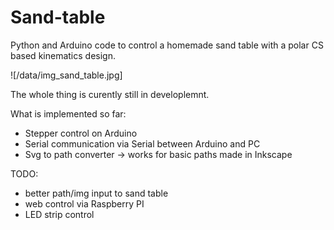 # Sand-table
Python and Arduino code to control a homemade sand table with a polar CS based kinematics design.

![/data/img_sand_table.jpg]

The whole thing is curently still in developlemnt.

What is implemented so far:
- Stepper control on Arduino
- Serial communication via Serial between Arduino and PC
- Svg to path converter -> works for basic paths made in Inkscape

TODO:
- better path/img input to sand table
- web control via Raspberry PI
- LED strip control

